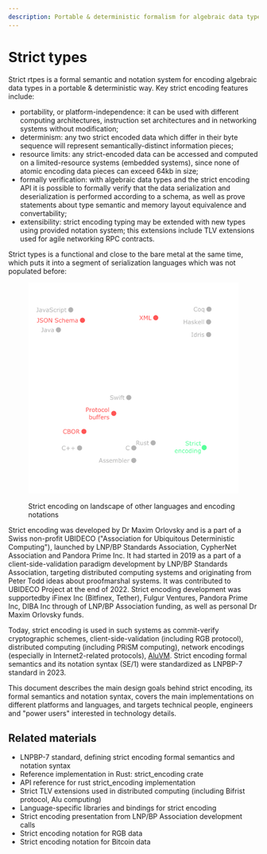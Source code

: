 ```yaml
---
description: Portable & deterministic formalism for algebraic data type serialization
---
```


# Strict types

Strict rtpes is a formal semantic and notation system for encoding algebraic data types in a portable & deterministic way. Key strict encoding features include:

* portability, or platform-independence: it can be used with different computing architectures, instruction set architectures and in networking systems without modification;
* determinism: any two strict encoded data which differ in their byte sequence will represent semantically-distinct information pieces;
* resource limits: any strict-encoded data can be accessed and computed on a limited-resource systems (embedded systems), since none of atomic encoding data pieces can exceed 64kb in size;
* formally verification: with algebraic data types and the strict encoding API it is possible to formally verify that the data serialization and deserialization is performed according to a schema, as well as prove statements about type semantic and memory layout equivalence and convertability;
* extensibility: strict encoding typing may be extended with new types using provided notation system; this extensions include TLV extensions used for agile networking RPC contracts.

Strict types is a functional and close to the bare metal at the same time, which puts it into a segment of serialization languages which was not populated before:&#x20;

<figure><img src=".gitbook/assets/strict-encoding-box-black (1).png" alt=""><figcaption><p>Strict encoding on landscape of other languages and encoding notations</p></figcaption></figure>

Strict encoding was developed by Dr Maxim Orlovsky and is a part of a Swiss non-profit UBIDECO ("Association for Ubiquitous Deterministic Computing"), launched by LNP/BP Standards Association, CypherNet Association and Pandora Prime Inc. It had started in 2019 as a part of a client-side-validation paradigm development by LNP/BP Standards Association, targeting distributed computing systems and originating from Peter Todd ideas about proofmarshal systems. It was contributed to UBIDECO Project at the end of 2022. Strict encoding development was supportedby iFinex Inc (Bitfinex, Tether), Fulgur Ventures, Pandora Prime Inc, DIBA Inc through of LNP/BP Association funding, as well as personal Dr Maxim Orlovsky funds.

Today, strict encoding is used in such systems as commit-verify cryptographic schemes, client-side-validation (including RGB protocol), distributed computing (including PRiSM computing), network encodings (especially in Internet2-related protocols), [AluVM](https://www.aluvm.org). Strict encoding formal semantics and its notation syntax (SE/1) were standardized as LNPBP-7 standard in 2023.

This document describes the main design goals behind strict encoding, its formal semantics and notation syntax, covers the main implementations on different platforms and languages, and targets technical people, engineers and "power users" interested in technology details.

## Related materials

* LNPBP-7 standard, defining strict encoding formal semantics and notation syntax
* Reference implementation in Rust: strict\_encoding crate
* API reference for rust strict\_encoding implementation
* Strict TLV extensions used in distributed computing (including Bifrist protocol, Alu computing)
* Language-specific libraries and bindings for strict encoding
* Strict encoding presentation from LNP/BP Association development calls
* Strict encoding notation for RGB data
* Strict encoding notation for Bitcoin data

